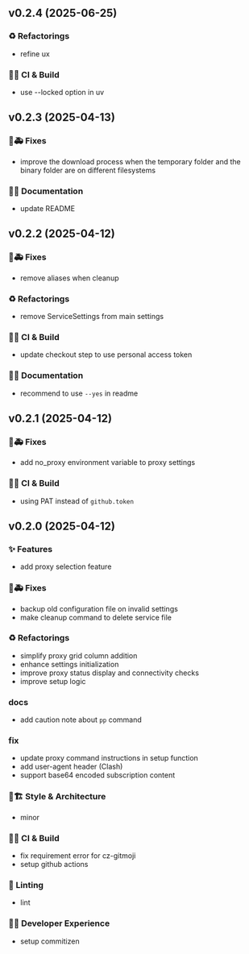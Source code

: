 ## v0.2.4 (2025-06-25)

### ♻️ Refactorings

- refine ux

### 💚👷 CI & Build

- use --locked option in uv

## v0.2.3 (2025-04-13)

### 🐛🚑️ Fixes

- improve the download process when the temporary folder and the binary folder are on different filesystems

### 📝💡 Documentation

- update README

## v0.2.2 (2025-04-12)

### 🐛🚑️ Fixes

- remove aliases when cleanup

### ♻️ Refactorings

- remove ServiceSettings from main settings

### 💚👷 CI & Build

- update checkout step to use personal access token

### 📝💡 Documentation

- recommend to use `--yes` in readme

## v0.2.1 (2025-04-12)

### 🐛🚑️ Fixes

- add no_proxy environment variable to proxy settings

### 💚👷 CI & Build

- using PAT instead of `github.token`

## v0.2.0 (2025-04-12)

### ✨ Features

- add proxy selection feature

### 🐛🚑️ Fixes

- backup old configuration file on invalid settings
- make cleanup command to delete service file

### ♻️ Refactorings

- simplify proxy grid column addition
- enhance settings initialization
- improve proxy status display and connectivity checks
- improve setup logic

### docs

- add caution note about `pp` command

### fix

- update proxy command instructions in setup function
- add user-agent header (Clash)
- support base64 encoded subscription content

### 🎨🏗️ Style & Architecture

- minor

### 💚👷 CI & Build

- fix requirement error for cz-gitmoji
- setup github actions

### 🚨 Linting

- lint

### 🧑‍💻 Developer Experience

- setup commitizen
